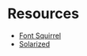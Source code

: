 # Resources

* [Font Squirrel](http://www.fontsquirrel.com/)
* [Solarized](http://ethanschoonover.com/solarized/)
